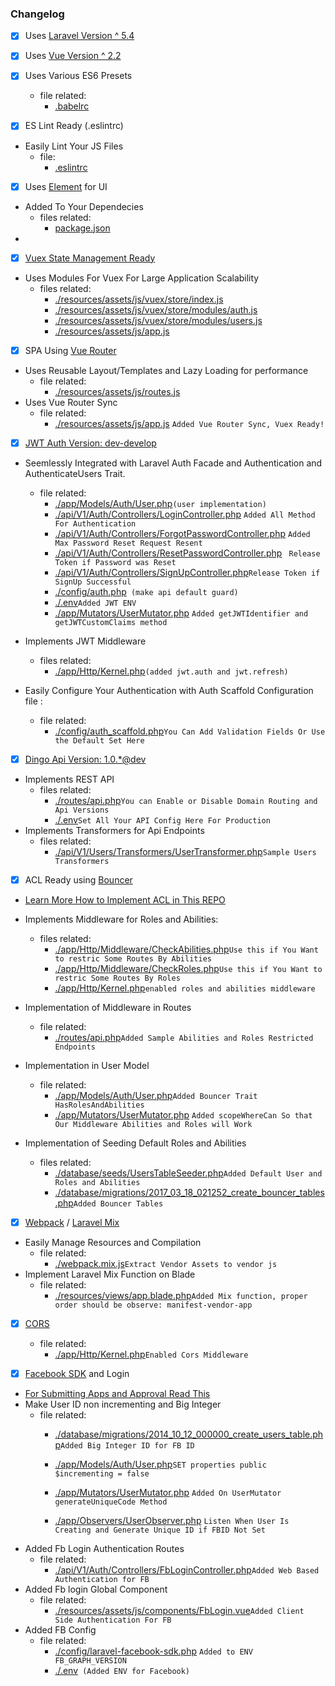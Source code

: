 ### Changelog

 - [x] Uses [Laravel Version ^ 5.4 ](https://laravel.com/docs/5.4)

 - [x] Uses [Vue Version ^ 2.2 ](https://vuejs.org/v2/guide/) 

 - [x] Uses Various ES6 Presets

    - file related: 
        - [.babelrc](../.babelrc)

 - [x] ES Lint Ready (.eslintrc)
 - Easily Lint Your JS Files
    - file: 
        - [.eslintrc](../.eslintrc)

 - [x] Uses [Element](http://element.eleme.io/#/en-US) for UI
 - Added To Your Dependecies
    - files related:
        - [package.json](../package.json)
 - 

 - [x] [Vuex State Management Ready](https://vuex.vuejs.org/en/getting-started.html)
 - Uses Modules For Vuex For Large Application Scalability
    - files related: 
        - [./resources/assets/js/vuex/store/index.js](../resources/assets/js/vuex/store/index.js)
        - [./resources/assets/js/vuex/store/modules/auth.js](../resources/assets/js/vuex/store/modules/auth.js)
        - [./resources/assets/js/vuex/store/modules/users.js](../resources/assets/js/vuex/store/modules/users.js)
        - [./resources/assets/js/app.js](../resources/assets/js/app.js)

 - [x] SPA Using [Vue Router](https://router.vuejs.org/en/)
 - Uses Reusable Layout/Templates and Lazy Loading for performance
    - file related: 
        - [./resources/assets/js/routes.js](../resources/assets/js/routes.js)
 - Uses Vue Router Sync
    - file related:
        - [./resources/assets/js/app.js](../resources/assets/js/app.js) ```Added Vue Router Sync, Vuex Ready!```

 - [x] [JWT Auth Version: dev-develop](https://github.com/tymondesigns/jwt-auth) 
 
 - Seemlessly Integrated with Laravel Auth Facade and Authentication and AuthenticateUsers Trait.
    - file related: 
        - [./app/Models/Auth/User.php](../app/Models/Auth/User.php)```(user implementation)```
        - [./api/V1/Auth/Controllers/LoginController.php](../api/V1/Auth/Controllers/LoginController.php) ```Added All Method For Authentication```
        - [./api/V1/Auth/Controllers/ForgotPasswordController.php](../api/V1/Auth/Controllers/ForgotPasswordController.php) ```Added Max Password Reset Request Resent```
        - [./api/V1/Auth/Controllers/ResetPasswordController.php](../api/V1/Auth/Controllers/ResetPasswordController.php) ``` Release Token if Password was Reset```
        - [./api/V1/Auth/Controllers/SignUpController.php](../api/V1/Auth/Controllers/SignUpController.php)```Release Token if SignUp Successful```
        - [./config/auth.php](../config/auth.php)``` (make api default guard)```
        - [./.env](../.env.docker)```Added JWT ENV ```
        - [./app/Mutators/UserMutator.php](../app/Mutators/UserMutator.php) ```Added getJWTIdentifier and getJWTCustomClaims method ```
 - Implements JWT Middleware
    - files related:
        - [./app/Http/Kernel.php](../app/Http/Kernel.php)```(added jwt.auth and jwt.refresh)```

 - Easily Configure Your Authentication with Auth Scaffold Configuration file : 
    - file related:
        - [./config/auth_scaffold.php](../config/auth_scaffold.php)```You Can Add Validation Fields Or Use the Default Set Here ```

 - [x] [Dingo Api Version: 1.0.*@dev](https://github.com/dingo/api/wiki/Installation)
 - Implements REST API
    - files related:
        - [./routes/api.php](../routes/api.php)```You can Enable or Disable Domain Routing and Api Versions ```
        - [./.env](../.env.docker)```Set All Your API Config Here For Production```
 - Implements Transformers for Api Endpoints
    - files related:
        - [./api/V1/Users/Transformers/UserTransformer.php](../api/V1/Users/Transformers/UserTransformer.php)```Sample Users Transformers ```

 - [x] ACL Ready using [Bouncer](https://github.com/JosephSilber/bouncer)

 - [Learn More How to Implement ACL in This REPO](../Docs/ACL.md)

 - Implements Middleware for Roles and Abilities: 
    - files related:
        - [./app/Http/Middleware/CheckAbilities.php](../app/Http/Middleware/CheckAbilities.php)```Use this if You Want to restric Some Routes By Abilities ```
        - [./app/Http/Middleware/CheckRoles.php](../app/Http/Middleware/CheckRoles.php)```Use this if You Want to restric Some Routes By Roles ```
        - [./app/Http/Kernel.php](../app/Http/Kernel.php)```enabled roles and abilities middleware```

 - Implementation of Middleware in Routes
    - file related:
        - [./routes/api.php](../routes/api.php)```Added Sample Abilities and Roles Restricted Endpoints ```
 - Implementation in User Model
    - file related:
        - [./app/Models/Auth/User.php](../app/Models/Auth/User.php)```Added Bouncer Trait HasRolesAndAbilities ```
        - [./app/Mutators/UserMutator.php](../app/Mutators/UserMutator.php) ```Added scopeWhereCan So that Our Middleware Abilities and Roles will Work ```
 - Implementation of Seeding Default Roles and Abilities
    - files related:
        - [./database/seeds/UsersTableSeeder.php](../database/seeds/UsersTableSeeder.php)```Added Default User and Roles and Abilities ```
        - [./database/migrations/2017_03_18_021252_create_bouncer_tables.php](../database/migrations/2017_03_18_021252_create_bouncer_tables.php)```Added Bouncer Tables ```



 - [x] [Webpack](https://webpack.github.io/) / [Laravel Mix](https://github.com/JeffreyWay/laravel-mix) 
 - Easily Manage Resources and Compilation
    - file related:
        - [./webpack.mix.js](../webpack.mix.js)```Extract Vendor Assets to vendor js ```
 - Implement Laravel Mix Function on Blade
    - file related:
        - [./resources/views/app.blade.php](../resources/views/app.blade.php)```Added Mix function, proper order should be observe: manifest-vendor-app ```

 - [x] [CORS](https://github.com/barryvdh/laravel-cors)

    - file related:
        - [./app/Http/Kernel.php](../app/Http/Kernel.php)```Enabled Cors Middleware ```
 
 - [x] [Facebook SDK](https://github.com/SammyK/LaravelFacebookSdk) and Login
 - [For Submitting Apps and Approval Read This](../Docs/FB.md)
 - Make User ID non incrementing and Big Integer
    - file related:
        - [./database/migrations/2014_10_12_000000_create_users_table.php](../database/migrations/2014_10_12_000000_create_users_table.php)```Added Big Integer ID for FB ID ```
        - [./app/Models/Auth/User.php](../app/Models/Auth/User.php)```SET properties public $incrementing = false ```
        - [./app/Mutators/UserMutator.php](../app/Mutators/UserMutator.php) ```Added On UserMutator generateUniqueCode Method```
        
        - [./app/Observers/UserObserver.php](../app/Observers/UserObserver.php) ```Listen When User Is Creating and Generate Unique ID if FBID Not Set```
 - Added Fb Login Authentication Routes
    - file related:
        - [./api/V1/Auth/Controllers/FbLoginController.php](../api/V1/Auth/Controllers/FbLoginController.php)```Added Web Based Authentication for FB```
 - Added Fb login Global Component
    - file related:
        - [./resources/assets/js/components/FbLogin.vue](../resources/assets/js/components/FbLogin.vue)```Added Client Side Authentication For FB```
 - Added FB Config
    - file related:
        - [./config/laravel-facebook-sdk.php](../config/laravel-facebook-sdk.php) ```Added to ENV FB_GRAPH_VERSION ```
        - [./.env](../.env.docker)``` (Added ENV for Facebook)```